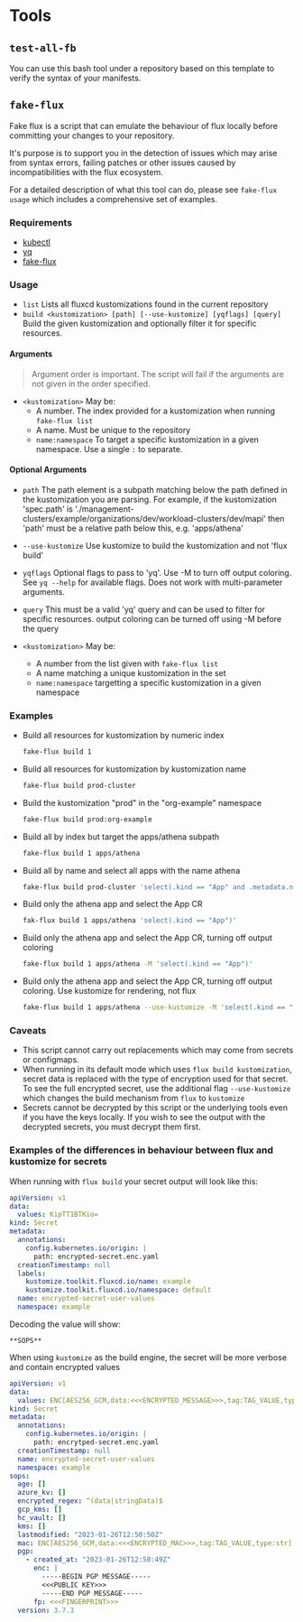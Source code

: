 # Tools

## `test-all-fb`

You can use this bash tool under a repository based on this template to verify the syntax of your manifests.

## `fake-flux`

Fake flux is a script that can emulate the behaviour of flux locally before committing your changes to your repository.

It's purpose is to support you in the detection of issues which may arise from syntax errors, failing patches or other
issues caused by incompatibilities with the flux ecosystem.

For a detailed description of what this tool can do, please see `fake-flux usage` which includes a comprehensive set of
examples.

### Requirements

- [kubectl](https://kubernetes.io/docs/tasks/tools/)
- [yq](https://github.com/mikefarah/yq)
- [fake-flux](https://github.com/giantswarm/gitops-template/blob/main/tools/fake-flux)

### Usage

- `list` Lists all fluxcd kustomizations found in the current repository
- `build <kustomization> [path] [--use-kustomize] [yqflags] [query]` Build the given kustomization and optionally filter
   it for specific resources.

#### Arguments

> Argument order is important. The script will fail if the arguments are not given in the order specified.

- `<kustomization>` May be:
  - A number. The index provided for a kustomization when running `fake-flux list`
  - A name. Must be unique to the repository
  - `name:namespace` To target a specific kustomization in a given namespace. Use a single `:` to separate.

#### Optional Arguments

- `path` The path element is a subpath matching below the path defined in the kustomization you are parsing.
  For example, if the kustomization 'spec.path' is './management-clusters/example/organizations/dev/workload-clusters/dev/mapi'
  then 'path' must be a relative path below this, e.g. 'apps/athena'

- `--use-kustomize` Use kustomize to build the kustomization and not 'flux build'

- `yqflags` Optional flags to pass to 'yq'. Use -M to turn off output coloring. See `yq --help` for available flags.
  Does not work with multi-parameter arguments.

- `query` This must be a valid 'yq' query and can be used to filter for specific resources.
           output coloring can be turned off using -M before the query

- `<kustomization>` May be:
  - A number from the list given with `fake-flux list`
  - A name matching a unique kustomization in the set
  - `name:namespace` targetting a specific kustomization in a given namespace

### Examples

- Build all resources for kustomization by numeric index

  ```bash
  fake-flux build 1
  ```

- Build all resources for kustomization by kustomization name

  ```bash
  fake-flux build prod-cluster
  ```

- Build the kustomization "prod" in the "org-example" namespace

  ```bash
  fake-flux build prod:org-example
  ```

- Build all by index but target the apps/athena subpath

  ```bash
  fake-flux build 1 apps/athena
  ```

- Build all by name and select all apps with the name athena

  ```bash
  fake-flux build prod-cluster 'select(.kind == "App" and .metadata.name == "athena")'
  ```

- Build only the athena app and select the App CR

  ```bash
  fak-flux build 1 apps/athena 'select(.kind == "App")'
  ```

- Build only the athena app and select the App CR, turning off output coloring

  ```bash
  fake-flux build 1 apps/athena -M 'select(.kind == "App")'
  ```

- Build only the athena app and select the App CR, turning off output coloring. Use kustomize for rendering, not flux

  ```bash
  fake-flux build 1 apps/athena --use-kustomize -M 'select(.kind == "App")'
  ```

### Caveats

- This script cannot carry out replacements which may come from secrets or configmaps.
- When running in its default mode which uses `flux build kustomization`, secret data is replaced with the type of
  encryption used for that secret. To see the full encrypted secret, use the additional flag `--use-kustomize` which
  changes the build mechanism from `flux` to `kustomize`
- Secrets cannot be decrypted by this script or the underlying tools even if you have the keys locally. If you wish to
  see the output with the decrypted secrets, you must decrypt them first.

### Examples of the differences in behaviour between flux and kustomize for secrets

When running with `flux build` your secret output will look like this:

```yaml
apiVersion: v1
data:
  values: KipTT1BTKio=
kind: Secret
metadata:
  annotations:
    config.kubernetes.io/origin: |
      path: encrypted-secret.enc.yaml
  creationTimestamp: null
  labels:
    kustomize.toolkit.fluxcd.io/name: example
    kustomize.toolkit.fluxcd.io/namespace: default
  name: encrypted-secret-user-values
  namespace: example
```

Decoding the value will show:

```nohighlight
**SOPS**
```

When using `kustomize` as the build engine, the secret will be more verbose and contain encrypted values

```yaml
apiVersion: v1
data:
  values: ENC[AES256_GCM,data:<<<ENCRYPTED_MESSAGE>>>,tag:TAG_VALUE,type:str]
kind: Secret
metadata:
  annotations:
    config.kubernetes.io/origin: |
      path: encrytped-secret.enc.yaml
  creationTimestamp: null
  name: encrypted-secret-user-values
  namespace: example
sops:
  age: []
  azure_kv: []
  encrypted_regex: ^(data|stringData)$
  gcp_kms: []
  hc_vault: []
  kms: []
  lastmodified: "2023-01-26T12:50:50Z"
  mac: ENC[AES256_GCM,data:<<<ENCRYPTED_MAC>>>,tag:TAG_VALUE,type:str]
  pgp:
    - created_at: "2023-01-26T12:50:49Z"
      enc: |
        -----BEGIN PGP MESSAGE-----
        <<<PUBLIC KEY>>>
        -----END PGP MESSAGE-----
      fp: <<<FINGERPRINT>>>
  version: 3.7.3
```
